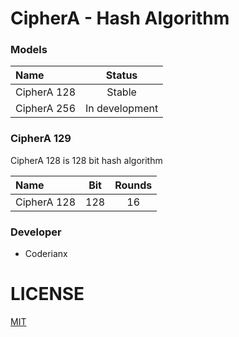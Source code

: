 # CipherA - Hash Algorithm

### **Models**

| Name | Status |
|:------------|:------------:
| CipherA 128      |  Stable          
| CipherA 256      | In development 

### CipherA 129
CipherA 128 is 128 bit hash algorithm

| Name | Bit | Rounds |
|:------------|:------------:|:------------:|
| CipherA 128      | 128 | 16          |


### Developer
- Coderianx

# LICENSE
[MIT](./LICENSE)